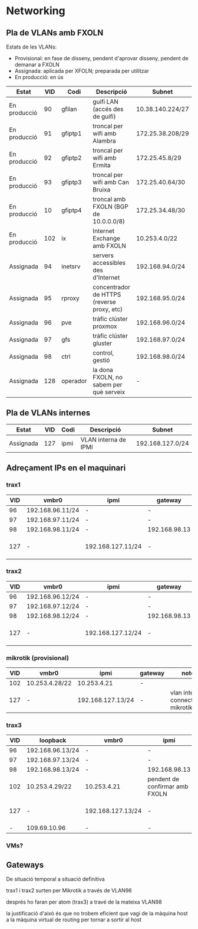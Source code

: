 # Networking

## Pla de VLANs amb FXOLN

Estats de les VLANs:

- Provisional: en fase de disseny, pendent d'aprovar disseny, pendent de demanar a FXOLN
- Assignada: aplicada per XFOLN; preparada per utilitzar
- En producció: en ús

Estat | VID | Codi | Descripció | Subnet
----- | --- | ---- | ---------- | ------
En producció | 90 | gfilan | guifi LAN (accés des de guifi) | 10.38.140.224/27
En producció | 91 | gfiptp1 | troncal per wifi amb Alambra | 172.25.38.208/29
En producció | 92 | gfiptp2 | troncal per wifi amb Ermita | 172.25.45.8/29
En producció | 93 | gfiptp3 | troncal per wifi amb Can Bruixa | 172.25.40.64/30
En producció | 10 | gfiptp4 | troncal amb FXOLN (BGP de 10.0.0.0/8) | 172.25.34.48/30
En producció | 102 | ix | Internet Exchange amb FXOLN | 10.253.4.0/22
Assignada | 94 | inetsrv | servers accessibles des d'Internet | 192.168.94.0/24
Assignada | 95 | rproxy | concentrador de HTTPS (reverse proxy, etc) | 192.168.95.0/24
Assignada | 96 | pve | tràfic clúster proxmox | 192.168.96.0/24
Assignada | 97 | gfs | tràfic clúster gluster | 192.168.97.0/24
Assignada | 98 | ctrl | control, gestió | 192.168.98.0/24
Assignada | 128 | operador | la dona FXOLN, no sabem per què serveix | -

## Pla de VLANs internes

Estat | VID | Codi | Descripció | Subnet
----- | --- | ---- | ---------- | ------
Assignada | 127 | ipmi | VLAN interna de IPMI | 192.168.127.0/24

## Adreçament IPs en el maquinari

### trax1

VID | vmbr0 | ipmi | gateway | notes
--- | ----- | ---- | ------- | -----
96 | 192.168.96.11/24 | - | - | -
97 | 192.168.97.11/24 | - | - | -
98 | 192.168.98.11/24 | - | 192.168.98.13 | -
127 | - | 192.168.127.11/24 | - | vlan interna, connectada a mikrotik/trax3

### trax2

VID | vmbr0 | ipmi | gateway | notes
--- | ----- | ---- | ------- | -----
96 | 192.168.96.12/24 | - | - | -
97 | 192.168.97.12/24 | - | - | -
98 | 192.168.98.12/24 | - | 192.168.98.13 | -
127 | - | 192.168.127.12/24 | - | vlan interna, connectada a mikrotik/trax3

### mikrotik (provisional)

VID | vmbr0 | ipmi | gateway | notes
--- | ----- | ---- | ------- | -----
102 | 10.253.4.28/22 | 10.253.4.21 | -
127 | - | 192.168.127.13/24 | - | vlan interna, connectada a mikrotik/trax3

### trax3

VID | loopback | vmbr0 | ipmi | gateway | notes
--- | -------- | ----- | ---- | ------- | -----
96 | 192.168.96.13/24 | - | - | -
97 | 192.168.97.13/24 | - | - | -
98 | 192.168.98.13/24 | - | 192.168.98.13 | -
102 | 10.253.4.29/22 | 10.253.4.21 | pendent de confirmar amb FXOLN
127 | - | 192.168.127.13/24 | - | vlan interna, connectada a mikrotik/trax3
- | 109.69.10.96 | - | - | loopback


### VMs?

## Gateways

De situació temporal a situació definitiva

trax1 i trax2 surten per Mikrotik a través de VLAN98

després ho faran per atom (trax3) a travé de la mateixa VLAN98

la justificació d'això és que no trobem eficient que vagi de la màquina host a la màquina virtual de routing per tornar a sortir al host
